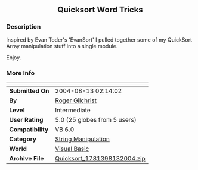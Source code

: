 ﻿<div align="center">

## Quicksort Word Tricks


</div>

### Description

Inspired by Evan Toder's 'EvanSort' I pulled together some of my QuickSort Array manipulation stuff into a single module.

Enjoy.
 
### More Info
 


<span>             |<span>
---                |---
**Submitted On**   |2004-08-13 02:14:02
**By**             |[Roger Gilchrist](https://github.com/Planet-Source-Code/PSCIndex/blob/master/ByAuthor/roger-gilchrist.md)
**Level**          |Intermediate
**User Rating**    |5.0 (25 globes from 5 users)
**Compatibility**  |VB 6\.0
**Category**       |[String Manipulation](https://github.com/Planet-Source-Code/PSCIndex/blob/master/ByCategory/string-manipulation__1-5.md)
**World**          |[Visual Basic](https://github.com/Planet-Source-Code/PSCIndex/blob/master/ByWorld/visual-basic.md)
**Archive File**   |[Quicksort\_1781398132004\.zip](https://github.com/Planet-Source-Code/roger-gilchrist-quicksort-word-tricks__1-55539/archive/master.zip)









